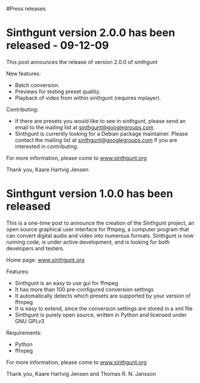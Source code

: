 #Press releases

# Sinthgunt version 2.0.0 has been released - 09-12-09 #
This post announces the release of version 2.0.0 of sinthgunt

New features:
  * Batch conversion.
  * Previews for testing preset quality.
  * Playback of video from within sinthgunt (requires mplayer).

Contributing:
  * If there are  presets you would like to see in sinthgunt, please send an email to the mailing list at <a href='http://groups.google.com/group/sinthgunt?hl=en'> sinthgunt@googlegroups.com </a>
  * Sinthgunt is currently looking for a Debian package maintainer. Please contact the mailing list at <a href='http://groups.google.com/group/sinthgunt?hl=en'>sinthgunt@googlegroups.com</a> if you are interested in contributing.

For more information, please come to <a href='http://www.sinthgunt.org'>www.sinthgunt.org</a>

Thank you,
Kaare Hartvig Jensen

# Sinthgunt version 1.0.0 has been released #
This is a one-time post to announce the creation of the Sinthgunt project,
an open source graphical user interface for ffmpeg, a computer program that
can convert digital audio and video into numerous formats. Sinthgunt is now
running code, is under active development, and is looking for both developers
and testers.

Home page: <a href='http://www.sinthgunt.org'>www.sinthgunt.org</a>

Features:
  * Sinthgunt is an easy to use gui for ffmpeg
  * It has more than 100 pre-configured conversion settings
  * It automatically detects which presets are supported by your version of ffmpeg
  * It is easy to extend, since the conversion settings are stored in a xml file
  * Sinthgunt is purely open source, written in Python and licensed under GNU GPLv3

Requirements:
  * Python
  * ffmpeg


For more information, please come to <a href='http://www.sinthgunt.org'>www.sinthgunt.org</a>

Thank you,
Kaare Hartvig Jensen and Thomas R. N. Jansson
